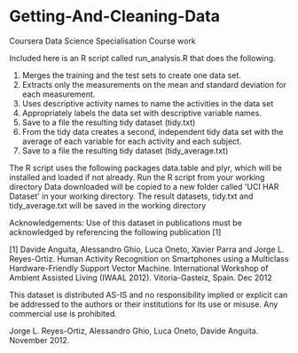 Getting-And-Cleaning-Data
=========================

Coursera Data Science Specialisation Course work

Included here is an R script called run_analysis.R that does the following. 

   1. Merges the training and the test sets to create one data set.
   2. Extracts only the measurements on the mean and standard deviation for each measurement. 
   3. Uses descriptive activity names to name the activities in the data set
   4. Appropriately labels the data set with descriptive variable names. 
   5. Save to a file the resulting tidy dataset (tidy.txt)
   6. From the tidy data creates a second, independent tidy data set with the average of each variable for each activity and each subject.
   7. Save to a file the resulting tidy dataset (tidy_average.txt)
   
The R script uses the following packages data.table and plyr, which will be installed and loaded if not already.
Run the R script from your working directory
Data downloaded will be copied to a new folder called 'UCI HAR Dataset' in your working directory.
The result datasets, tidy.txt and tidy_average.txt will be saved in the working directory


Acknowledgements:
Use of this dataset in publications must be acknowledged by referencing the following publication [1] 

[1] Davide Anguita, Alessandro Ghio, Luca Oneto, Xavier Parra and Jorge L. Reyes-Ortiz. Human Activity Recognition on Smartphones using a Multiclass Hardware-Friendly Support Vector Machine. International Workshop of Ambient Assisted Living (IWAAL 2012). Vitoria-Gasteiz, Spain. Dec 2012

This dataset is distributed AS-IS and no responsibility implied or explicit can be addressed to the authors or their institutions for its use or misuse. Any commercial use is prohibited.

Jorge L. Reyes-Ortiz, Alessandro Ghio, Luca Oneto, Davide Anguita. November 2012.

